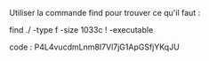 Utiliser la commande find pour trouver ce qu'il faut :

find ./ -type f -size 1033c ! -executable

code : P4L4vucdmLnm8I7Vl7jG1ApGSfjYKqJU